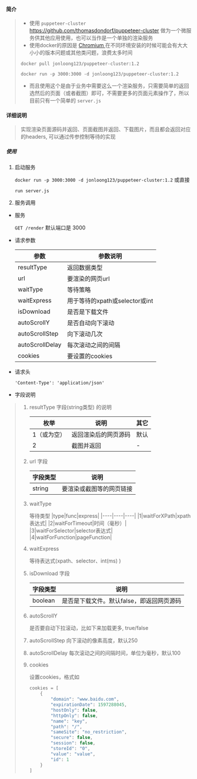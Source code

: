 #### 简介

> - 使用 `puppeteer-cluster` https://github.com/thomasdondorf/puppeteer-cluster
做为一个微服务供其他应用使用，也可以当作是一个单独的渲染服务
> - 使用docker的原因是 [Chromium ](https://download-chromium.appspot.com/)在不同环境安装的时候可能会有大大小小的版本问题或其他类问题，浪费太多时间
>
> `docker pull jonloong123/puppeteer-cluster:1.2`
> 
> `docker run -p 3000:3000 -d jonloong123/puppeteer-cluster:1.2`
> - 而且使用这个是由于业务中需要这么一个渲染服务，只需要简单的返回选然后的页面（或者截图）即可，不需要更多的页面元素操作了，所以 目前只有一个简单的 `server.js` 


#### 详细说明

> 实现渲染页面源码并返回、页面截图并返回、下载图片，而且都会返回对应的headers, 可以通过传参控制等待的实现



##### 使用
1. 启动服务

    `docker run -p 3000:3000 -d jonloong123/puppeteer-cluster:1.2` 或直接
    
    `run server.js`
    

2. 服务调用
- 服务

    `GET /render` 默认端口是 3000
    
- 请求参数
    
    |参数|参数说明|
    |----|----|
    |resultType| 返回数据类型|
    |url|要渲染的网页url|
    |waitType|等待策略|
    |waitExpress|用于等待的xpath或selector或int|
    |isDownload|是否是下载文件|
    |autoScrollY|是否自动向下滚动|
    |autoScrollStep|向下滚动几次|
    |autoScrollDelay|每次滚动之间的间隔|
    |cookies|要设置的cookies|

- 请求头

    `'Content-Type': 'application/json'`
    
    
- 字段说明
>
> 1. resultType 字段(string类型) 的说明
>
>     |枚举|说明|其它|
>     | ---- | ---- | ---- |
>     | 1（或为空） | 返回渲染后的网页源码 |默认 |
>     | 2 | 截图并返回 | -|
>
> 2. url 字段
>     
>     | 字段类型 | 说明 |
>     | ---- | ---- |
>     | string | 要渲染或截图等的网页链接 |
>
> 3. waitType
>
>     等待类型
>     |type|func|express|
>     |----|----|----|
>     |1|waitForXPath|xpath表达式|
>     |2|waitForTimeout|时间（毫秒）|
>     |3|waitForSelector|selector表达式|
>     |4|waitForFunction|pageFunction|
>     
> 4. waitExpress
>     
>     等待表达式(xpath、selector、int(ms) )
>     
> 5. isDownload 字段
>
>     | 字段类型 | 说明 |
>     | ---- | ---- |
>     | boolean | 是否是下载文件。默认false，即返回网页源码 |
>
> 6. autoScrollY
>
>     是否要自动下拉滚动，比如下来加载更多, true/false
>     
> 7. autoScrollStep
>     向下滚动的像素高度，默认250
>
> 8. autoScrollDelay
>     每次滚动之间的间隔时间，单位为毫秒，默认100
>     
> 9. cookies 
>
>     设置cookies，格式如
>     ```javascript
>     cookies = [
>         {
>             "domain": "www.baidu.com",
>             "expirationDate": 1597288045,
>             "hostOnly": false,
>             "httpOnly": false,
>             "name": "key",
>             "path": "/",
>             "sameSite": "no_restriction",
>             "secure": false,
>             "session": false,
>             "storeId": "0",
>             "value": "value",
>             "id": 1
>         }
>     ]
>     ```
